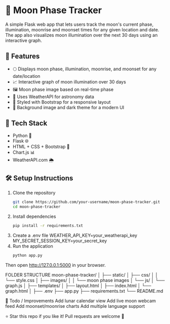 # 🌙 Moon Phase Tracker

A simple Flask web app that lets users track the moon's current phase, illumination, moonrise and moonset times for any given location and date. The app also visualizes moon illumination over the next 30 days using an interactive graph.

## 🚀 Features

- 🌕 Displays moon phase, illumination, moonrise, and moonset for any date/location
- 📈 Interactive graph of moon illumination over 30 days
- 🖼️ Moon phase image based on real-time phase
- 📅 Uses WeatherAPI for astronomy data
- 🎨 Styled with Bootstrap for a responsive layout
- 📁 Background image and dark theme for a modern UI

## 🔧 Tech Stack

- Python 🐍
- Flask 🌐
- HTML + CSS + Bootstrap 🎨
- Chart.js 📊
- WeatherAPI.com 🌦️

## 🛠️ Setup Instructions

1. Clone the repository
   ```bash
   git clone https://github.com/your-username/moon-phase-tracker.git
   cd moon-phase-tracker
2. Install dependencies
   ```bash
   pip install -r requirements.txt
3. Create a .env file
   WEATHER_API_KEY=your_weatherapi_key
   MY_SECRET_SESSION_KEY=your_secret_key
4. Run the application
   ```bash
   python app.py
Then open http://127.0.0.1:5000 in your browser.

FOLDER STRUCTURE
moon-phase-tracker/
│
├── static/
│   ├── css/
│   │   └── style.css
│   ├── images/
│   │   └── moon phase images
│   └── js/
│       └── graph.js
│
├── templates/
│   ├── layout.html
│   ├── index.html
│   └── graph.html
│
├── .env
├── app.py
├── requirements.txt
└── README.md

📌 Todo / Improvements
 Add lunar calendar view
 Add live moon webcam feed
 Add moonset/moonrise charts
 Add multiple language support

⭐ Star this repo if you like it! Pull requests are welcome 🤝
